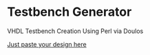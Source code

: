 # Testbench Generator

VHDL Testbench Creation Using Perl via Doulos

[Just paste your design here](https://www.doulos.com/knowhow/perl/vhdl-testbench-creation-using-perl/)
